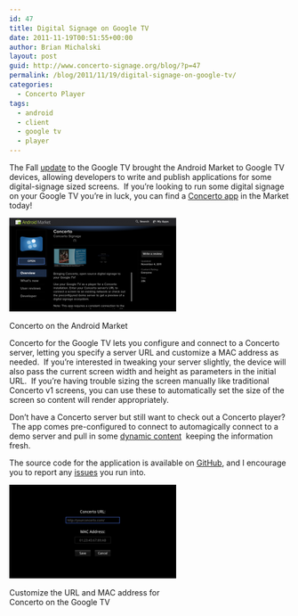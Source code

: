 ```yaml
---
id: 47
title: Digital Signage on Google TV
date: 2011-11-19T00:51:55+00:00
author: Brian Michalski
layout: post
guid: http://www.concerto-signage.org/blog/?p=47
permalink: /blog/2011/11/19/digital-signage-on-google-tv/
categories:
  - Concerto Player
tags:
  - android
  - client
  - google tv
  - player
---
```

The Fall [update](http://googletv.blogspot.com/2011/10/update-on-google-tv.html) to the Google TV brought the Android Market to Google TV devices, allowing developers to write and publish applications for some digital-signage sized screens.  If you&#8217;re looking to run some digital signage on your Google TV you&#8217;re in luck, you can find a [Concerto app](https://market.android.com/details?id=com.concerto.concertotv) in the Market today!

<div id="attachment_56" class="wp-caption alignright" style="width: 310px">
  <a href="/assets/blog/2011/11/device-2011-11-18-222902-e1321678877406.png"><img class="size-medium wp-image-56" title="Concerto on the Market" alt="" src="/assets/blog/2011/11/device-2011-11-18-222902-300x168.png" width="300" height="168" /></a>
  
  <p class="wp-caption-text">
    Concerto on the Android Market
  </p>
</div>

Concerto for the Google TV lets you configure and connect to a Concerto server, letting you specify a server URL and customize a MAC address as needed.  If you&#8217;re interested in tweaking your server slightly, the device will also pass the current screen width and height as parameters in the initial URL.  If you&#8217;re having trouble sizing the screen manually like traditional Concerto v1 screens, you can use these to automatically set the size of the screen so content will render appropriately.

Don&#8217;t have a Concerto server but still want to check out a Concerto player?  The app comes pre-configured to connect to automagically connect to a demo server and pull in some [dynamic content](/help_pages/39)  keeping the information fresh.

The source code for the application is available on [GitHub](https://github.com/concerto/concerto_gtv), and I encourage you to report any [issues](https://github.com/concerto/concerto_gtv/issues) you run into.

<div id="attachment_48" class="wp-caption alignleft" style="width: 310px">
  <a href="/assets/blog/2011/11/ss-1280-1-0-e1321678102387.png"><img class="size-medium wp-image-48 " title="Setting on the Google TV" alt="" src="/assets/blog/2011/11/ss-1280-1-0-300x168.png" width="300" height="168" /></a>
  
  <p class="wp-caption-text">
    Customize the URL and MAC address for Concerto on the Google TV
  </p>
</div>